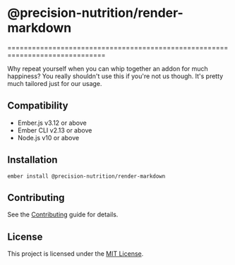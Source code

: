 # @precision-nutrition/render-markdown

==============================================================================

Why repeat yourself when you can whip together an addon for much happiness? You
really shouldn't use this if you're not us though. It's pretty much tailored
just for our usage.

## Compatibility

- Ember.js v3.12 or above
- Ember CLI v2.13 or above
- Node.js v10 or above

## Installation

```
ember install @precision-nutrition/render-markdown
```

## Contributing

See the [Contributing](CONTRIBUTING.md) guide for details.

## License

This project is licensed under the [MIT License](LICENSE.md).
